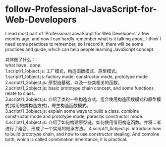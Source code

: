 # follow-Professional-JavaScript-for-Web-Developers
I read most part of 'Professional JavaScript for Web Developers' a few months ago, and now I can hardly remember what is it talking about. I think I need some practices to remember, so I record it, there will be some practices and guide, which can help people learning JavaScript concept.

具体做了什么：<br />
what have I done: <br />
1.script/1_1object.js: 工厂模式，构造函数模式，原型模式。 <br />
1.script/1_1object.js: factory mode, constructor mode, prototype mode <br />
2.script/1_2object.js: 原型链基础，以及一些类相关的函数。 <br />
2.script/1_2object.js: basic prototype chain concept, and some functions relate to class. <br />
3.script/1_3object.js: 介绍了类的一些构造方式。组合使用构造函数模式和原型模式(常用的类构造方式)，寄生构造函数模式。 <br />
3.script/1_3object.js: explain some ways to build a class. combine constructor mode and prototype mode, parasitic constructor mode. <br />
4.script/1_4object.js: 介绍了如何构建原型链，如何使用借用构造函数。并将二者进行了组合，形成了一个实用的继承方法。
4.script/1_4object.js: introduce how to build prototype chain, and how to use constructor stealing. And combine both, which is called combination inheritance, it is practical.
